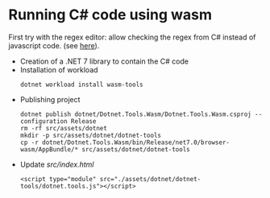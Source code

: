 # Running C# code using wasm

First try with the regex editor: allow checking the regex from C# instead of javascript code.
(see [here](https://learn.microsoft.com/en-us/aspnet/core/client-side/dotnet-interop?view=aspnetcore-7.0)).

- Creation of a .NET 7 library to contain the C# code
- Installation of workload
    ```
    dotnet workload install wasm-tools
    ```
- Publishing project
    ```
    dotnet publish dotnet/Dotnet.Tools.Wasm/Dotnet.Tools.Wasm.csproj --configuration Release
    rm -rf src/assets/dotnet
    mkdir -p src/assets/dotnet/dotnet-tools
    cp -r dotnet/Dotnet.Tools.Wasm/bin/Release/net7.0/browser-wasm/AppBundle/* src/assets/dotnet/dotnet-tools
    ```
- Update *src/index.html*
    ```
    <script type="module" src="./assets/dotnet/dotnet-tools/dotnet.tools.js"></script>
    ```